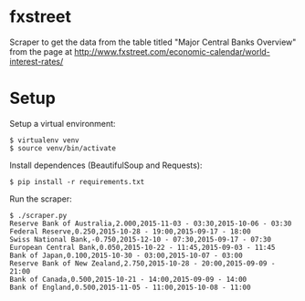 # fxstreet
Scraper to get the data from the table titled "Major Central Banks Overview"
from the page at http://www.fxstreet.com/economic-calendar/world-interest-rates/

# Setup

Setup a virtual environment:

    $ virtualenv venv
    $ source venv/bin/activate

Install dependences (BeautifulSoup and Requests):

    $ pip install -r requirements.txt

Run the scraper:

    $ ./scraper.py 
    Reserve Bank of Australia,2.000,2015-11-03 - 03:30,2015-10-06 - 03:30
    Federal Reserve,0.250,2015-10-28 - 19:00,2015-09-17 - 18:00
    Swiss National Bank,-0.750,2015-12-10 - 07:30,2015-09-17 - 07:30
    European Central Bank,0.050,2015-10-22 - 11:45,2015-09-03 - 11:45
    Bank of Japan,0.100,2015-10-30 - 03:00,2015-10-07 - 03:00
    Reserve Bank of New Zealand,2.750,2015-10-28 - 20:00,2015-09-09 - 21:00
    Bank of Canada,0.500,2015-10-21 - 14:00,2015-09-09 - 14:00
    Bank of England,0.500,2015-11-05 - 11:00,2015-10-08 - 11:00
